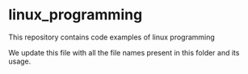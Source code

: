 linux_programming
=================

This repository contains code examples of linux programming

We update this file with all the file names present in this folder and its usage.
